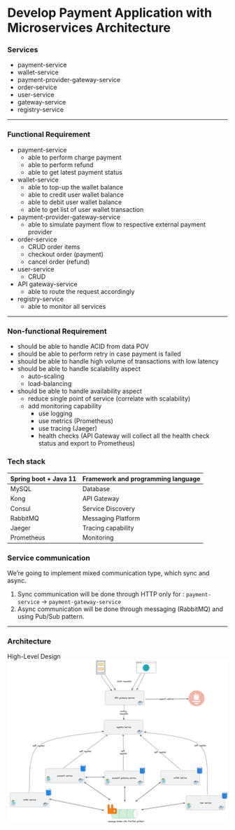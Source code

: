 # Develop Payment Application with Microservices Architecture

### Services

- payment-service
- wallet-service
- payment-provider-gateway-service
- order-service
- user-service
- gateway-service
- registry-service

---

### Functional Requirement

- payment-service
    - able to perform charge payment
    - able to perform refund
    - able to get latest payment status
- wallet-service
    - able to top-up the wallet balance
    - able to credit user wallet balance
    - able to debit user wallet balance
    - able to get list of user wallet transaction
- payment-provider-gateway-service
    - able to simulate payment flow to respective external payment provider
- order-service
    - CRUD order items
    - checkout order (payment)
    - cancel order (refund)
- user-service
    - CRUD
- API gateway-service
    - able to route the request accordingly
- registry-service
    - able to monitor all services

---

### Non-functional Requirement

- should be able to handle ACID from data POV
- should be able to perform retry in case payment is failed
- should be able to handle high volume of transactions with low latency
- should be able to handle scalability aspect
    - auto-scaling
    - load-balancing
- should be able to handle availability aspect
    - reduce single point of service (correlate with scalability)
    - add monitoring capability
        - use logging
        - use metrics (Prometheus)
        - use tracing (Jaeger)
        - health checks (API Gateway will collect all the health check status and export to Prometheus)

### Tech stack

| Spring boot + Java 11 | Framework and programming language |
| --- | --- |
| MySQL  | Database |
| Kong | API Gateway |
| Consul | Service Discovery |
| RabbitMQ | Messaging Platform |
| Jaeger | Tracing capability |
| Prometheus | Monitoring |

### Service communication

We’re going to implement mixed communication type, which sync and async.

1. Sync communication will be done through HTTP only for :
   `payment-service` → `payment-gateway-service`
2. Async communication will be done through messaging (RabbitMQ) and using Pub/Sub pattern.

---

### Architecture

High-Level Design
![image](./assets/payment-microservices-hld.png)